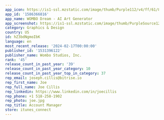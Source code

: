 ```yaml
---
app_icon: https://is1-ssl.mzstatic.com/image/thumb/Purple112/v4/ff/61/83/ff618342-f3a0-0ef0-a46f-a8da6fdfcceb/AppIcon-0-0-1x_U007emarketing-0-10-0-85-220.png/1024x1024bb.png
app_id: '1586366816'
app_name: WOMBO Dream - AI Art Generator
app_screenshot: https://is1-ssl.mzstatic.com/image/thumb/PurpleSource126/v4/74/5b/76/745b764a-c4c1-8a3f-9810-71c1554813de/a3b4d9ab-3e29-4c8d-bd86-2e30608e35f8_1_U0029_6.5_inch_iPhone.jpg/1284x2778bb.png
category: Graphics & Design
country: US
id: hZ3bdNgmoIbK
language: en
most_recent_release: '2024-02-17T00:00:00'
publisher_id: '1531396122'
publisher_name: Wombo Studios, Inc.
rank: '45'
release_count_in_past_year: '39'
release_count_in_past_year_category: 10
release_count_in_past_year_top_in_category: 37
rep_email: joseph.cillis@bitrise.io
rep_first_name: Joe
rep_full_name: Joe Cillis
rep_linkedin: https://www.linkedin.com/in/joecillis
rep_phone: +1 518-258-1902
rep_photo: joe.jpg
rep_title: Account Manager
store: itunes_connect
---
```

